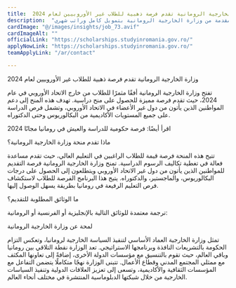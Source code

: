 ```yaml
---
title:  وزارة الخارجية الرومانية تقدم فرصة ذهبية للطلاب غير الأوروبيين لعام 2024 
description:  "فرصة ذهبية للطلاب غير الأوروبيين مقدمة من وزارة الخارجية الرومانية بتمويل كامل وراتب شهري" 
cardImage: "@/images/insights/job_73.avif" 
cardImageAlt: "" 
officialLink: "https://scholarships.studyinromania.gov.ro/" 
applyNowLink: "https://scholarships.studyinromania.gov.ro/" 
teamApplyLink: "/ar/contact"

---
```


وزارة الخارجية الرومانية تقدم فرصة ذهبية للطلاب غير الأوروبيين لعام 2024

تفتح وزارة الخارجية الرومانية أفقًا مثمرًا للطلاب من خارج الاتحاد الأوروبي في عام 2024، حيث تقدم فرصة مميزة للحصول على منح دراسية. تهدف هذه المنح إلى دعم المواطنين الذين يأتون من دول غير الأعضاء في الاتحاد الأوروبي، وتشمل فرص الدراسة على جميع المستويات الأكاديمية من البكالوريوس وحتى الدكتوراه.

اقرأ أيضًا: فرصة حكومية للدراسة والعيش في رومانيا مجانًا 2024

ماذا تقدم منحة وزارة الخارجية الرومانية؟

تتيح هذه المنحة فرصة قيمة للطلاب الراغبين في التعليم العالي، حيث تقدم مساعدة فعالة في تغطية تكاليف الرسوم الدراسية. تمنح وزارة الخارجية الرومانية فرصة التقديم للمواطنين الذين يأتون من دول غير الاتحاد الأوروبي ويتطلعون إلى الحصول على درجات البكالوريوس، والماجستير، والدكتوراه. يتيح هذا البرنامج الفرصة للطلاب لاستكشاف فرص التعليم الرفيعة في رومانيا بطريقة يسهل الوصول إليها.

ما الوثائق المطلوبة للتقديم؟

ترجمة معتمدة للوثائق التالية بالإنجليزية أو الفرنسية أو الرومانية:






لمحة عن وزارة الخارجية الرومانية

تمثل وزارة الخارجية العماد الأساسي لتنفيذ السياسة الخارجية لرومانيا، وتعكس التزام الحكومة بالتشريعات النافذة وبرنامجها الاستراتيجي. تعد الوزارة نقطة التلاقي بين رومانيا وباقي العالم، حيث تقوم بالتنسيق مع مؤسسات الدولة الأخرى، إضافةً إلى تعاونها المكثف مع ممثلي المجتمع المدني وقطاع الأعمال. تتبنى الوزارة نهجًا متكاملًا يتضمن التفاعل مع المؤسسات الثقافية والأكاديمية، وتسعى إلى تعزيز العلاقات الدولية وتنفيذ السياسات الخارجية من خلال شبكتها الدبلوماسية المنتشرة في مختلف أنحاء العالم.

